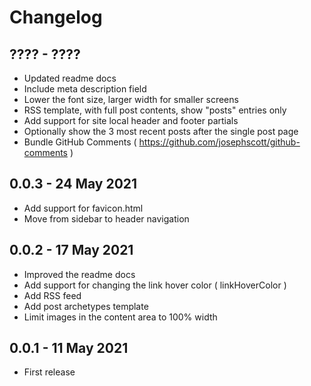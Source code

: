 # Changelog

## ???? - ????
- Updated readme docs
- Include meta description field
- Lower the font size, larger width for smaller screens
- RSS template, with full post contents, show "posts" entries only
- Add support for site local header and footer partials
- Optionally show the 3 most recent posts after the single post page
- Bundle GitHub Comments ( https://github.com/josephscott/github-comments )

## 0.0.3 - 24 May 2021
- Add support for favicon.html
- Move from sidebar to header navigation

## 0.0.2 - 17 May 2021
- Improved the readme docs
- Add support for changing the link hover color ( linkHoverColor )
- Add RSS feed
- Add post archetypes template
- Limit images in the content area to 100% width

## 0.0.1 - 11 May 2021
- First release
